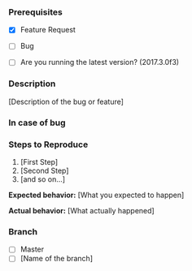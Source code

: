 ### Prerequisites

* [x] Feature Request
* [ ] Bug

* [ ] Are you running the latest version? (2017.3.0f3)

### Description

[Description of the bug or feature]


### In case of bug

### Steps to Reproduce

1. [First Step]
2. [Second Step]
3. [and so on...]

**Expected behavior:** [What you expected to happen]

**Actual behavior:** [What actually happened]

### Branch

* [ ] Master
* [ ] [Name of the branch]

